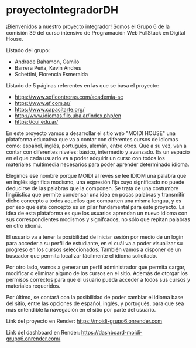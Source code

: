# proyectoIntegradorDH
¡Bienvenidos a nuestro proyecto integrador!
Somos el Grupo 6 de la comisión 39 del curso intensivo de Programación Web FullStack en Digital House. 

Listado del grupo:
- Andrade Bahamon, Camilo
- Barrera Peña, Kevin Andres
- Schettini, Florencia Esmeralda

Listado de 5 páginas referentes en las que se basa el proyecto:
- https://www.soficontreras.com/academia-sc
- https://www.ef.com.ar/
- https://www.capacitarte.org/
- http://www.idiomas.filo.uba.ar/index.php/en
- https://cui.edu.ar/

En este proyecto vamos a desarrollar el sitio web "MOIDI HOUSE" una plataforma educativa que va a contar con diferentes cursos de idiomas como: español, inglés, portugués, alemán, entre otros. Que a su vez, van a contar con diferentes niveles: básico, intermedio y avanzado. Es un espacio en el que cada usuario va a poder adquirir un curso con todos los materiales multimedia necesarios para poder aprender determinado idioma.

Elegimos ese nombre porque MOIDI al revés se lee IDIOM una palabra que en inglés significa modismo, una expresión fija cuyo significado no puede deducirse de las palabras que la componen. Se trata de una costumbre lingüística que permite condensar una idea en pocas palabras y transmitir dicho concepto a todos aquellos que comparten una misma lengua, y es por eso que este concepto es un pilar fundamental para este proyecto. La idea de esta plataforma es que los usuarios aprendan un nuevo idioma con sus correspondientes modismos y signifcados, no sólo que repitan palabras en otro idioma. 

El usuario va a tener la posibilidad de iniciar sesión por medio de un login para acceder a su perfil de estudiante, en el cuál va a poder visualizar su progreso en los cursos seleccionados. También vamos a disponer de un buscador que permita localizar fácilmente el idioma solicitado. 

Por otro lado, vamos a generar un perfil administrador que permita cargar, modificar o eliminar alguno de los cursos en el sitio. Además de otorgar los permisos correctos para que el usuario pueda acceder a todos sus cursos y materiales requeridos.

Por último, se contará con la posibilidad de poder cambiar el idioma base del sitio, entre las opciones de español, inglés, y portugués, para que sea más entendible la navegación en el sitio por parte del usuario.

Link del proyecto en Render: https://moidi-grupo6.onrender.com

Link del dashboard en Render: https://dashboard-moidi-grupo6.onrender.com/